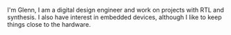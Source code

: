 I'm Glenn, I am a digital design engineer and work on projects with RTL and synthesis. I also have interest in embedded devices, although I like to keep things close to the hardware.

<!---
glennramalho/glennramalho is a ✨ special ✨ repository because its `README.md` (this file) appears on your GitHub profile.
You can click the Preview link to take a look at your changes.
--->
